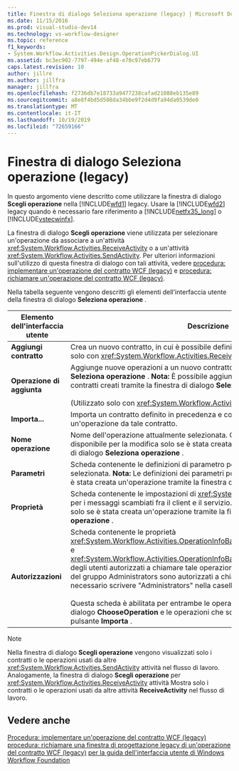 ```yaml
---
title: Finestra di dialogo Seleziona operazione (legacy) | Microsoft Docs
ms.date: 11/15/2016
ms.prod: visual-studio-dev14
ms.technology: vs-workflow-designer
ms.topic: reference
f1_keywords:
- System.Workflow.Activities.Design.OperationPickerDialog.UI
ms.assetid: bc3ec902-7797-494e-af48-e70c97eb6779
caps.latest.revision: 10
author: jillre
ms.author: jillfra
manager: jillfra
ms.openlocfilehash: f2736db7e18733a9477238cafad21088eb135e89
ms.sourcegitcommit: a8e8f4bd5d508da34bbe9f2d4d9fa94da0539de0
ms.translationtype: MT
ms.contentlocale: it-IT
ms.lasthandoff: 10/19/2019
ms.locfileid: "72659166"
---
```

# <a name="choose-operation-dialog-box-legacy"></a>Finestra di dialogo Seleziona operazione (legacy)
In questo argomento viene descritto come utilizzare la finestra di dialogo **Scegli operazione** nella [!INCLUDE[wfd1](../includes/wfd1-md.md)] legacy. Usare la [!INCLUDE[wfd2](../includes/wfd2-md.md)] legacy quando è necessario fare riferimento a [!INCLUDE[netfx35_long](../includes/netfx35-long-md.md)] o [!INCLUDE[vstecwinfx](../includes/vstecwinfx-md.md)].

 La finestra di dialogo **Scegli operazione** viene utilizzata per selezionare un'operazione da associare a un'attività <xref:System.Workflow.Activities.ReceiveActivity> o a un'attività <xref:System.Workflow.Activities.SendActivity>. Per ulteriori informazioni sull'utilizzo di questa finestra di dialogo con tali attività, vedere [procedura: implementare un'operazione del contratto WCF (legacy)](../workflow-designer/how-to-implement-a-windows-communication-foundation-contract-operation-legacy.md) e [procedura: richiamare un'operazione del contratto WCF (legacy)](../workflow-designer/how-to-invoke-a-windows-communication-foundation-contract-operation-legacy.md).

 Nella tabella seguente vengono descritti gli elementi dell'interfaccia utente della finestra di dialogo **Seleziona operazione** .

|Elemento dell'interfaccia utente|Descrizione|
|----------------|-----------------|
|**Aggiungi contratto**|Crea un nuovo contratto, in cui è possibile definire nuove operazioni. (Utilizzato solo con <xref:System.Workflow.Activities.ReceiveActivity>.)|
|**Operazione di aggiunta**|Aggiunge nuove operazioni a un nuovo contratto creato nella finestra di dialogo **Seleziona operazione** . **Nota:**  È possibile aggiungere nuove operazioni solo ai contratti creati tramite la finestra di dialogo **Seleziona operazione** . <br /><br /> (Utilizzato solo con <xref:System.Workflow.Activities.ReceiveActivity>.)|
|**Importa...**|Importa un contratto definito in precedenza e consente di selezionare un'operazione da tale contratto.|
|**Nome operazione**|Nome dell'operazione attualmente selezionata. Questa casella di testo è disponibile per la modifica solo se è stata creata un'operazione tramite la finestra di dialogo **Seleziona operazione** .|
|**Parametri**|Scheda contenente le definizioni di parametro per l'operazione attualmente selezionata. **Nota:**  Le definizioni dei parametri possono essere modificate solo se è stata creata un'operazione tramite la finestra di dialogo **Seleziona operazione** .|
|**Proprietà**|Scheda contenente le impostazioni di <xref:System.Net.Security.ProtectionLevel> per i messaggi scambiati fra il client e il servizio. **Nota:**  Questa scheda è abilitata solo se è stata creata un'operazione tramite la finestra di dialogo **Seleziona operazione** .|
|**Autorizzazioni**|Scheda contenente le proprietà <xref:System.Workflow.Activities.OperationInfoBase.PrincipalPermissionName%2A> e <xref:System.Workflow.Activities.OperationInfoBase.PrincipalPermissionRole%2A> degli utenti autorizzati a chiamare tale operazione. Se, ad esempio, solo gli utenti del gruppo Administrators sono autorizzati a chiamare tale operazione, è necessario scrivere "Administrators" nella casella di testo **Role** .<br /><br /> Questa scheda è abilitata per entrambe le operazioni create tramite la finestra di dialogo **ChooseOperation** e le operazioni che sono state importate tramite il pulsante **Importa** .|

> [!NOTE]
> Nella finestra di dialogo **Scegli operazione** vengono visualizzati solo i contratti o le operazioni usati da altre <xref:System.Workflow.Activities.SendActivity> attività nel flusso di lavoro. Analogamente, la finestra di dialogo **Scegli operazione** per <xref:System.Workflow.Activities.ReceiveActivity> attività Mostra solo i contratti o le operazioni usati da altre attività **ReceiveActivity** nel flusso di lavoro.

## <a name="see-also"></a>Vedere anche
 [Procedura: implementare un'operazione del contratto WCF (legacy)](../workflow-designer/how-to-implement-a-windows-communication-foundation-contract-operation-legacy.md) [procedura: richiamare una finestra di progettazione legacy di un'operazione del contratto WCF (legacy)](../workflow-designer/how-to-invoke-a-windows-communication-foundation-contract-operation-legacy.md) [per la guida dell'interfaccia utente di Windows Workflow Foundation](../workflow-designer/legacy-designer-for-windows-workflow-foundation-ui-help.md)